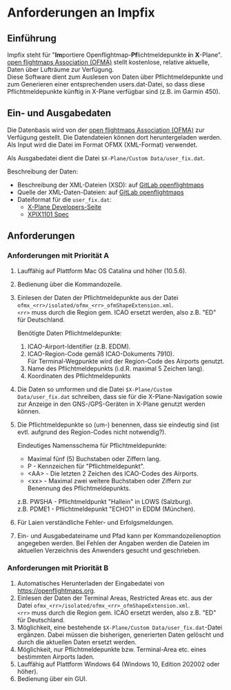 # Anforderungen an Impfix

## Einführung

Impfix steht für "**Im**portiere Openflightmap-**Pf**lichtmeldepunkte **i**n **X**-Plane". [open flightmaps Association (OFMA)](https://www.openflightmaps.org) stellt kostenlose, relative aktuelle, Daten über Lufträume zur Verfügung.  
Diese Software dient zum Auslesen von Daten über Pflichtmeldepunkte und zum Generieren einer entsprechenden users.dat-Datei, so dass diese Pflichtmeldepunkte künftig in X-Plane verfügbar sind (z.B. im Garmin 450).

## Ein- und Ausgabedaten

Die Datenbasis wird von der [open flightmaps Association (OFMA)](https://www.openflightmaps.org) zur Verfügung gestellt. Die Datendateien können dort heruntergeladen werden. Als Input wird die Datei im Format OFMX (XML-Format) verwendet.

Als Ausgabedatei dient die Datei ```$X-Plane/Custom Data/user_fix.dat```.  

Beschreibung der Daten:

* Beschreibung der XML-Dateien (XSD): auf [GitLab openflightmaps](https://gitlab.com/openflightmaps/ofmx/-/tree/master/schema_base/4.5-r2)
* Quelle der XML-Daten-Dateien: auf [GitLab openflightmaps](https://www.openflightmaps.org)
* Dateiformat für die ```user_fix.dat```:
  * [X-Plane Developers-Seite](https://developer.x-plane.com/article/navdata-in-x-plane-11/)
  * [XPIX1101 Spec](http://developer.x-plane.com/wp-content/uploads/2019/01/XP-FIX1101-Spec.pdf)

## Anforderungen

### Anforderungen mit Priorität A

1. Lauffähig auf Plattform Mac OS Catalina und höher (10.5.6).
1. Bedienung über die Kommandozeile.
1. Einlesen der Daten der Pflichtmeldepunkte aus der Datei  
   ```ofmx_<rr>/isolated/ofmx_<rr>_ofmShapeExtension.xml```.  
   ```<rr>``` muss durch die Region gem. ICAO ersetzt werden, also z.B. "ED" für Deutschland.

   Benötigte Daten Pflichtmeldepunkte:
   1. ICAO-Airport-Identifier (z.B. EDDM).
   1. ICAO-Region-Code gemäß ICAO-Dokuments 7910).  
      Für Terminal-Wegpunkte wird der Region-Code des Airports genutzt.
   1. Name des Pflichtmeldepunkts (i.d.R. maximal 5 Zeichen lang).
   1. Koordinaten des Pflichtmeldepunkts
1. Die Daten so umformen und die Datei ```$X-Plane/Custom Data/user_fix.dat``` schreiben, dass sie für die X-Plane-Navigation sowie zur Anzeige in den GNS-/GPS-Geräten in X-Plane genutzt werden können.
1. Die Pflichtmeldepunkte so (um-) benennen, dass sie eindeutig sind (ist evtl. aufgrund des Region-Codes nicht notwendig?).

   Eindeutiges Namensschema für Pflichtmeldepunkte:
   * Maximal fünf (5) Buchstaben oder Ziffern lang.
   * P - Kennzeichen für "Pflichtmeldepunkt".
   * \<AA> - Die letzten 2 Zeichen des ICAO-Codes des Airports.
   * \<xx> - Maximal zwei weitere Buchstaben oder Ziffern zur Benennung des Pflichtmeldepunkts.

   z.B. PWSHA - Pflichtmeldpunkt "Hallein" in LOWS (Salzburg).  
   z.B. PDME1 - Pflichtmeldepunkt "ECHO1" in EDDM (München).
1. Für Laien verständliche Fehler- und Erfolgsmeldungen.
1. Ein- und Ausgabedateiname und Pfad kann per Kommandozeilenoption angegeben werden. Bei Fehlen der Angaben werden die Dateien im aktuellen Verzeichnis des Anwenders gesucht und geschrieben.

### Anforderungen mit Priorität B

1. Automatisches Herunterladen der Eingabedatei von <https://openflightmaps.org>.
1. Einlesen der Daten der Terminal Areas, Restricted Areas etc. aus der Datei ```ofmx_<rr>/isolated/ofmx_<rr>_ofmShapeExtension.xml```.  
   ```<rr>``` muss durch die Region gem. ICAO ersetzt werden, also z.B. "ED" für Deutschland.
1. Möglichkeit, eine bestehende ```$X-Plane/Custom Data/user_fix.dat```-Datei ergänzen. Dabei müssen die bisherigen, generierten Daten gelöscht und durch die aktuellen Daten ersetzt werden.
1. Möglichkeit, nur Pflichtmeldepunkte bzw. Terminal-Area etc. eines bestimmten Airports laden.
1. Lauffähig auf Plattform Windows 64 (Windows 10, Edition 202002 oder höher).
1. Bedienung über ein GUI.
